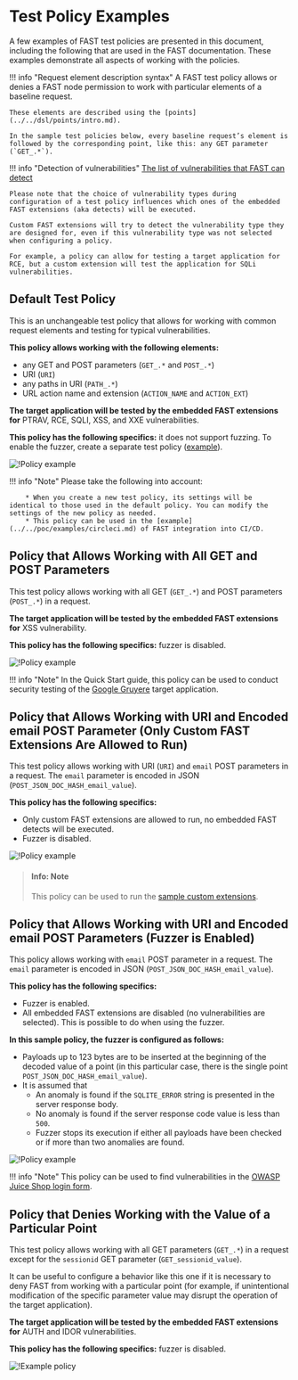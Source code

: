 # Test Policy Examples

A few examples of FAST test policies are presented in this document, including the following that are used in the FAST documentation. These examples demonstrate all aspects of working with the policies.

!!! info "Request element description syntax"
    A FAST test policy allows or denies a FAST node permission to work with particular elements of a baseline request.

    These elements are described using the [points](../../dsl/points/intro.md).

    In the sample test policies below, every baseline request’s element is followed by the corresponding point, like this: any GET parameter (`GET_.*`).

!!! info "Detection of vulnerabilities"
    [The list of vulnerabilities that FAST can detect](../../VULN-LIST.md)

    Please note that the choice of vulnerability types during configuration of a test policy influences which ones of the embedded FAST extensions (aka detects) will be executed.

    Custom FAST extensions will try to detect the vulnerability type they are designed for, even if this vulnerability type was not selected when configuring a policy.

    For example, a policy can allow for testing a target application for RCE, but a custom extension will test the application for SQLi vulnerabilities.

## Default Test Policy

This is an unchangeable test policy that allows for working with common request elements and testing for typical vulnerabilities.

**This policy allows working with the following elements:**

* any GET and POST parameters (`GET_.*` and `POST_.*`)
* URI (`URI`)
* any paths in URI (`PATH_.*`)
* URL action name and extension (`ACTION_NAME` and `ACTION_EXT`)

**The target application will be tested by the embedded FAST extensions for** PTRAV, RCE, SQLI, XSS, and XXE vulnerabilities.

**This policy has the following specifics:** it does not support fuzzing. To enable the fuzzer, create a separate test policy ([example](#policy-that-allows-working-with-uri-and-encoded-email-post-parameters-fuzzer-is-enabled)).

![!Policy example](../../../images/fast/operations/en/test-policy/examples/default-policy-example.png)

!!! info "Note"
    Please take the following into account:

        * When you create a new test policy, its settings will be identical to those used in the default policy. You can modify the settings of the new policy as needed.
        * This policy can be used in the [example](../../poc/examples/circleci.md) of FAST integration into CI/CD.

## Policy that Allows Working with All GET and POST Parameters

This test policy allows working with all GET (`GET_.*`) and POST parameters (`POST_.*`) in a request.

**The target application will be tested by the embedded FAST extensions for** XSS vulnerability.

**This policy has the following specifics:** fuzzer is disabled.

![!Policy example](../../../images/fast/operations/en/test-policy/examples/get-post-policy-example.png)

!!! info "Note"
    In the Quick Start guide, this policy can be used to conduct security testing of the [Google Gruyere](../../qsg/test-run.md) target application.

## Policy that Allows Working with URI and Encoded email POST Parameter (Only Custom FAST Extensions Are Allowed to Run)

This test policy allows working with URI (`URI`) and `email` POST parameters in a request. The `email` parameter is encoded in JSON (`POST_JSON_DOC_HASH_email_value`).

**This policy has the following specifics:**

* Only custom FAST extensions are allowed to run, no embedded FAST detects will be executed.
* Fuzzer is disabled.

![!Policy example](../../../images/fast/operations/en/test-policy/examples/custom-dsl-example.png)

> #### Info: Note
>
> This policy can be used to run the [sample custom extensions](../../dsl/using-extension.md).

## Policy that Allows Working with URI and Encoded email POST Parameters (Fuzzer is Enabled)

This policy allows working with `email` POST parameter in a request. The `email` parameter is encoded in JSON (`POST_JSON_DOC_HASH_email_value`).

**This policy has the following specifics:**

* Fuzzer is enabled.
* All embedded FAST extensions are disabled (no vulnerabilities are selected). This is possible to do when using the fuzzer.

**In this sample policy, the fuzzer is configured as follows:**

* Payloads up to 123 bytes are to be inserted at the beginning of the decoded value of a point (in this particular case, there is the single point `POST_JSON_DOC_HASH_email_value`).
* It is assumed that
    * An anomaly is found if the `SQLITE_ERROR` string is presented in the server response body.
    * No anomaly is found if the server response code value is less than `500`.
    * Fuzzer stops its execution if either all payloads have been checked or if more than two anomalies are found.

![!Policy example](../../../images/fast/operations/en/test-policy/examples/enabled-fuzzer-example.png)

!!! info "Note"
    This policy can be used to find vulnerabilities in the [OWASP Juice Shop login form](../../dsl/extensions-examples/overview.md).

## Policy that Denies Working with the Value of a Particular Point

This test policy allows working with all GET parameters (`GET_.*`) in a request except for the `sessionid` GET parameter (`GET_sessionid_value`).

It can be useful to configure a behavior like this one if it is necessary to deny FAST from working with a particular point (for example, if unintentional modification of the specific parameter value may disrupt the operation of the target application).

**The target application will be tested by the embedded FAST extensions for** AUTH and IDOR vulnerabilities. 

**This policy has the following specifics:** fuzzer is disabled.

![!Example policy](../../../images/fast/operations/en/test-policy/examples/sessionid-example.png)
